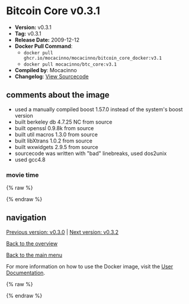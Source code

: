 # Bitcoin Core v0.3.1

- **Version:** v0.3.1
- **Tag:** v0.3.1
- **Release Date:** 2009-12-12
- **Docker Pull Command**:
  - `docker pull ghcr.io/mocacinno/mocacinno/bitcoin_core_docker:v3.1`
  - `docker pull mocacinno/btc_core:v3.1`
- **Compiled by**: Mocacinno
- **Changelog**: [View Sourcecode](https://github.com/bitcoin/bitcoin/tree/v0.3.1)

## comments about the image

- used a manually compiled boost 1.57.0 instead of the system's boost version
- built berkeley db 4.7.25 NC from source
- built openssl 0.9.8k from source
- built util macros 1.3.0 from source
- built libXtrans 1.0.2 from source
- built wxwidgets 2.9.5 from source
- sourcecode was written with "bad" linebreaks, used dos2unix
- used gcc4.8

### movie time

{% raw %}
<link rel="stylesheet" href="https://mocacinno.com/asciinema-player.css">
   <div id="fullnode"></div>
   <script src="https://mocacinno.com/asciinema-player.min.js"></script>
   <script>
      AsciinemaPlayer.create('./casts/v0.3.1.cast', document.getElementById('fullnode'));
   </script>
{% endraw %}

## navigation

[Previous version: v0.3.0](./v3.0.md) | [Next version: v0.3.2](./v3.2.md)

[Back to the overview](./Readme.md)

[Back to the main menu](../Readme.md)

For more information on how to use the Docker image, visit the [User Documentation](../userdocs/Readme.md).

<!-- Google tag (gtag.js) -->
{% raw %}
<script async src="https://www.googletagmanager.com/gtag/js?id=G-BPC6NC6FF9"></script>
<script>
  window.dataLayer = window.dataLayer || [];
  function gtag(){dataLayer.push(arguments);}
  gtag('js', new Date());
  gtag('config', 'G-BPC6NC6FF9');
</script>
{% endraw %}

